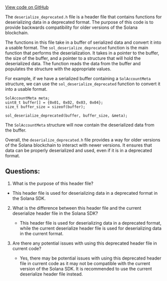 [View code on GitHub](https://github.com/solana-labs/solana/blob/master/sdk/bpf/c/inc/deserialize_deprecated.h)

The `deserialize_deprecated.h` file is a header file that contains functions for deserializing data in a deprecated format. The purpose of this code is to provide backwards compatibility for older versions of the Solana blockchain. 

The functions in this file take in a buffer of serialized data and convert it into a usable format. The `sol_deserialize_deprecated` function is the main function that performs the deserialization. It takes in a pointer to the buffer, the size of the buffer, and a pointer to a structure that will hold the deserialized data. The function reads the data from the buffer and populates the structure with the appropriate values. 

For example, if we have a serialized buffer containing a `SolAccountMeta` structure, we can use the `sol_deserialize_deprecated` function to convert it into a usable format. 

```
SolAccountMeta meta;
uint8_t buffer[] = {0x01, 0x02, 0x03, 0x04};
size_t buffer_size = sizeof(buffer);

sol_deserialize_deprecated(buffer, buffer_size, &meta);
```

The `SolAccountMeta` structure will now contain the deserialized data from the buffer. 

Overall, the `deserialize_deprecated.h` file provides a way for older versions of the Solana blockchain to interact with newer versions. It ensures that data can be properly deserialized and used, even if it is in a deprecated format.
## Questions: 
 1. What is the purpose of this header file?
   - This header file is used for deserializing data in a deprecated format in the Solana SDK.

2. What is the difference between this header file and the current deserialize header file in the Solana SDK?
   - This header file is used for deserializing data in a deprecated format, while the current deserialize header file is used for deserializing data in the current format.

3. Are there any potential issues with using this deprecated header file in current code?
   - Yes, there may be potential issues with using this deprecated header file in current code as it may not be compatible with the current version of the Solana SDK. It is recommended to use the current deserialize header file instead.